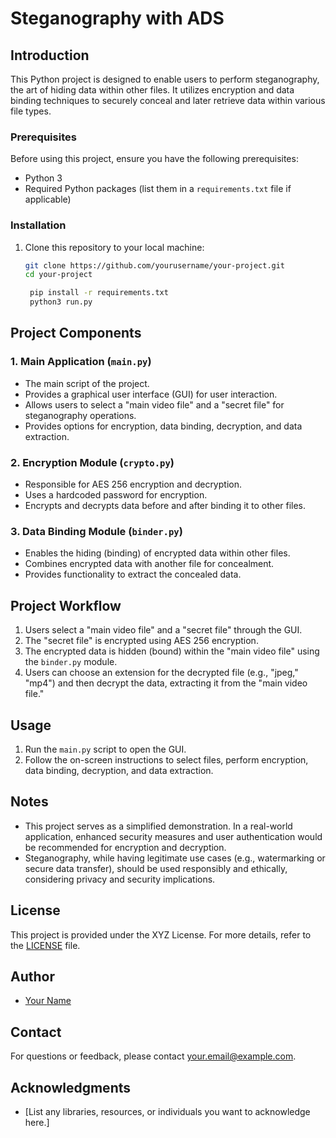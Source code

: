 # Steganography with ADS

## Introduction
This Python project is designed to enable users to perform steganography, the art of hiding data within other files. It utilizes encryption and data binding techniques to securely conceal and later retrieve data within various file types. 

### Prerequisites

Before using this project, ensure you have the following prerequisites:

- Python 3
- Required Python packages (list them in a `requirements.txt` file if applicable)

### Installation

1. Clone this repository to your local machine:

   ```bash
   git clone https://github.com/yourusername/your-project.git
   cd your-project

    pip install -r requirements.txt
    python3 run.py
## Project Components

### 1. Main Application (`main.py`)
- The main script of the project.
- Provides a graphical user interface (GUI) for user interaction.
- Allows users to select a "main video file" and a "secret file" for steganography operations.
- Provides options for encryption, data binding, decryption, and data extraction.

### 2. Encryption Module (`crypto.py`)
- Responsible for AES 256 encryption and decryption.
- Uses a hardcoded password for encryption.
- Encrypts and decrypts data before and after binding it to other files.

### 3. Data Binding Module (`binder.py`)
- Enables the hiding (binding) of encrypted data within other files.
- Combines encrypted data with another file for concealment.
- Provides functionality to extract the concealed data.

## Project Workflow
1. Users select a "main video file" and a "secret file" through the GUI.
2. The "secret file" is encrypted using AES 256 encryption.
3. The encrypted data is hidden (bound) within the "main video file" using the `binder.py` module.
4. Users can choose an extension for the decrypted file (e.g., "jpeg," "mp4") and then decrypt the data, extracting it from the "main video file."

## Usage
1. Run the `main.py` script to open the GUI.
2. Follow the on-screen instructions to select files, perform encryption, data binding, decryption, and data extraction.

## Notes
- This project serves as a simplified demonstration. In a real-world application, enhanced security measures and user authentication would be recommended for encryption and decryption.
- Steganography, while having legitimate use cases (e.g., watermarking or secure data transfer), should be used responsibly and ethically, considering privacy and security implications.

## License
This project is provided under the XYZ License. For more details, refer to the [LICENSE](LICENSE) file.

## Author
- [Your Name](https://github.com/your-username)

## Contact
For questions or feedback, please contact [your.email@example.com](mailto:your.email@example.com).

## Acknowledgments
- [List any libraries, resources, or individuals you want to acknowledge here.]

